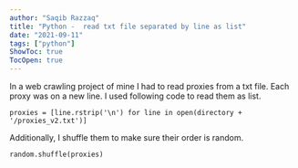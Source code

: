 ```yaml
---
author: "Saqib Razzaq"
title: "Python -  read txt file separated by line as list"
date: "2021-09-11"
tags: ["python"]
ShowToc: true
TocOpen: true
---
```


In a web crawling project of mine I had to read proxies from a txt file. Each proxy was on a new line. I used following code to read them as list.

`proxies = [line.rstrip('\n') for line in open(directory + '/proxies_v2.txt')]`

Additionally, I shuffle them to make sure their order is random.

`random.shuffle(proxies)`

